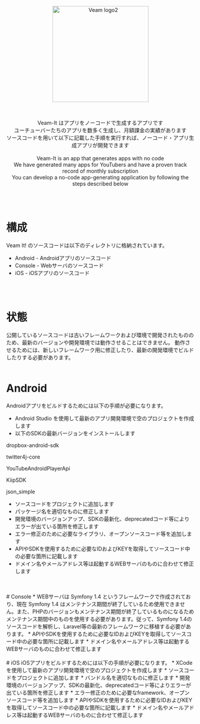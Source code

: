 <p align="center">
<img width="257" alt="Veam logo2" src="https://user-images.githubusercontent.com/127921533/227145922-4fd7c72a-9e10-499e-aef1-12d34a96df7c.png">
</p>
<br>
<p align="center">
Veam-It はアプリをノーコードで生成するアプリです
<br>
ユーチューバーたちのアプリを数多く生成し、月額課金の実績があります
<br>
ソースコードを用いて以下に記載した手順を実行すれば、ノーコード・アプリ生成アプリが開発できます
<br>
<Br>
Veam-It is an app that generates apps with no code
<br>
We have generated many apps for YouTubers and have a proven track record of monthly subscription
<br>
You can develop a no-code app-generating application by following the steps described below
</p>
<br>
<br>

# 構成
Veam It! のソースコードは以下のディレクトリに格納されています。
* Android - Androidアプリのソースコード
* Console - Webサーバのソースコード
* iOS - iOSアプリのソースコード
<br>
<br>

# 状態
公開しているソースコードは古いフレームワークおよび環境で開発されたもののため、最新のバージョンや開発環境では動作させることはできません。
動作させるためには、新しいフレームワーク用に修正したり、最新の開発環境でビルドしたりする必要があります。
<br>
<br>

# Android
Androidアプリをビルドするためには以下の手順が必要になります。
* Android Studio を使用して最新のアプリ開発環境で空のプロジェクトを作成します
* 以下のSDKの最新バージョンをインストールします

dropbox-android-sdk

twitter4j-core

YouTubeAndroidPlayerApi

KiipSDK

json_simple
* ソースコードをプロジェクトに追加します
* パッケージ名を適切なものに修正します
* 開発環境のバージョンアップ、SDKの最新化、deprecatedコード等によりエラーが出ている箇所を修正します
* エラー修正のために必要なライブラリ、オープンソースコード等を追加します
* APIやSDKを使用するために必要なIDおよびKEYを取得してソースコード中の必要な箇所に記載します
* ドメイン名やメールアドレス等は起動するWEBサーバのものに合わせて修正します
<br>
<br>
# Console
* WEBサーバは Symfony 1.4 というフレームワークで作成されており、現在 Symfony 1.4 はメンテナンス期間が終了しているため使用できません。また、PHPのバージョンもメンテナンス期間が終了しているものになるためメンテナンス期間中のものを使用する必要があります。従って、Symfony 1.4のソースコードを解析し、Laravel等の最新のフレームワークに移植する必要があります。
* APIやSDKを使用するために必要なIDおよびKEYを取得してソースコード中の必要な箇所に記載します
* ドメイン名やメールアドレス等は起動するWEBサーバのものに合わせて修正します
<br>
<br>
# iOS
iOSアプリをビルドするためには以下の手順が必要になります。
* XCodeを使用して最新のアプリ開発環境で空のプロジェクトを作成します
* ソースコードをプロジェクトに追加します
* バンドル名を適切なものに修正します
* 開発環境のバージョンアップ、SDKの最新化、deprecatedコード等によりエラーが出ている箇所を修正します
* エラー修正のために必要なframework、オープンソースコード等を追加します
* APIやSDKを使用するために必要なIDおよびKEYを取得してソースコード中の必要な箇所に記載します
* ドメイン名やメールアドレス等は起動するWEBサーバのものに合わせて修正します
<br>
<br>
